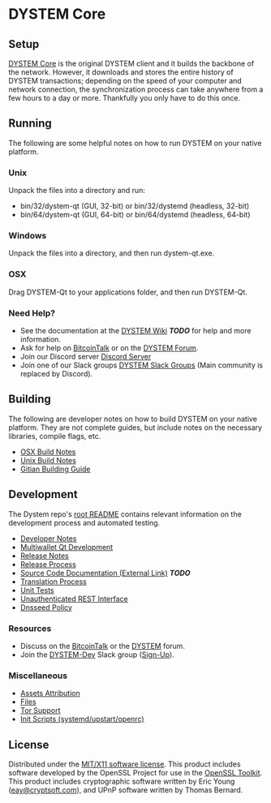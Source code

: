 DYSTEM Core
=====================

Setup
---------------------
[DYSTEM Core](http://dystem.org/wallet) is the original DYSTEM client and it builds the backbone of the network. However, it downloads and stores the entire history of DYSTEM transactions; depending on the speed of your computer and network connection, the synchronization process can take anywhere from a few hours to a day or more. Thankfully you only have to do this once.

Running
---------------------
The following are some helpful notes on how to run DYSTEM on your native platform.

### Unix

Unpack the files into a directory and run:

- bin/32/dystem-qt (GUI, 32-bit) or bin/32/dystemd (headless, 32-bit)
- bin/64/dystem-qt (GUI, 64-bit) or bin/64/dystemd (headless, 64-bit)

### Windows

Unpack the files into a directory, and then run dystem-qt.exe.

### OSX

Drag DYSTEM-Qt to your applications folder, and then run DYSTEM-Qt.

### Need Help?

* See the documentation at the [DYSTEM Wiki](https://en.bitcoin.it/wiki/Main_Page) ***TODO***
for help and more information.
* Ask for help on [BitcoinTalk](https://bitcointalk.org/index.php?topic=1262920.0) or on the [DYSTEM Forum](http://forum.dystem.org/).
* Join our Discord server [Discord Server](https://discord.dystem.org)
* Join one of our Slack groups [DYSTEM Slack Groups](https://dystem.org/slack-logins/) (Main community is replaced by Discord).

Building
---------------------
The following are developer notes on how to build DYSTEM on your native platform. They are not complete guides, but include notes on the necessary libraries, compile flags, etc.

- [OSX Build Notes](build-osx.md)
- [Unix Build Notes](build-unix.md)
- [Gitian Building Guide](gitian-building.md)

Development
---------------------
The Dystem repo's [root README](https://github.com/DYSTEM-Project/DYSTEM/blob/master/README.md) contains relevant information on the development process and automated testing.

- [Developer Notes](developer-notes.md)
- [Multiwallet Qt Development](multiwallet-qt.md)
- [Release Notes](release-notes.md)
- [Release Process](release-process.md)
- [Source Code Documentation (External Link)](https://dev.visucore.com/bitcoin/doxygen/) ***TODO***
- [Translation Process](translation_process.md)
- [Unit Tests](unit-tests.md)
- [Unauthenticated REST Interface](REST-interface.md)
- [Dnsseed Policy](dnsseed-policy.md)

### Resources

* Discuss on the [BitcoinTalk](https://bitcointalk.org/index.php?topic=1262920.0) or the [DYSTEM](http://forum.dystem.org/) forum.
* Join the [DYSTEM-Dev](https://dystem-dev.slack.com/) Slack group ([Sign-Up](https://dystem-dev.herokuapp.com/)).

### Miscellaneous
- [Assets Attribution](assets-attribution.md)
- [Files](files.md)
- [Tor Support](tor.md)
- [Init Scripts (systemd/upstart/openrc)](init.md)

License
---------------------
Distributed under the [MIT/X11 software license](http://www.opensource.org/licenses/mit-license.php).
This product includes software developed by the OpenSSL Project for use in the [OpenSSL Toolkit](https://www.openssl.org/). This product includes
cryptographic software written by Eric Young ([eay@cryptsoft.com](mailto:eay@cryptsoft.com)), and UPnP software written by Thomas Bernard.
